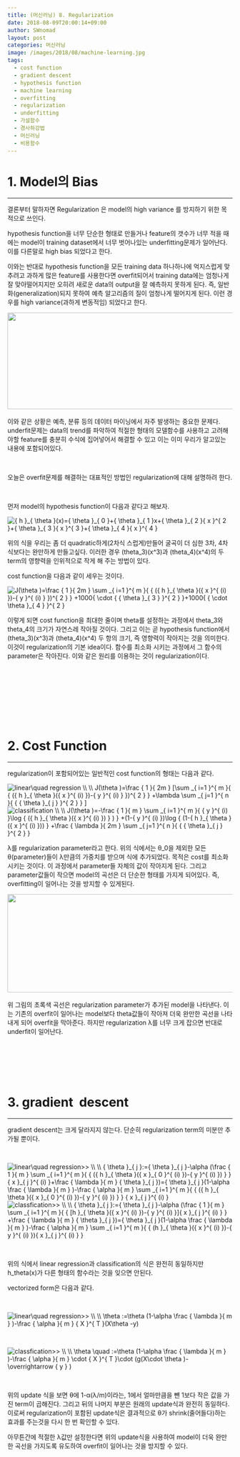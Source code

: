 ```yaml
---
title: (머신러닝) 8. Regularization
date: 2018-08-09T20:00:14+09:00
author: SWnomad
layout: post
categories: 머신러닝
image: /images/2018/08/machine-learning.jpg
tags:
  - cost function
  - gradient descent
  - hypothesis function
  - machine learning
  - overfitting
  - regularization
  - underfitting
  - 가설함수
  - 경사하강법
  - 머신러닝
  - 비용함수
---
```

# 1. Model의 Bias

* * *

결론부터 말하자면 Regularization 은 model의 high variance 를 방지하기 위한 목적으로 쓰인다.

hypothesis function을 너무 단순한 형태로 만들거나 feature의 갯수가 너무 적을 때에는 model이 training dataset에서 너무 벗어나있는 underfitting문제가 일어난다. 이를 다른말로 high bias 되었다고 한다.

이와는 반대로 hypothesis function을 모든 training data 하나하나에 억지스럽게 맞추려고 과하게 많은 feature를 사용한다면 overfit되어서 training data에는 엄청나게 잘 맞아떨어지지만 오히려 새로운 data의 output을 잘 예측하지 못하게 된다. 즉, 일반화(generalization)되지 못하여 예측 알고리즘의 질이 엄청나게 떨어지게 된다. 이런 경우를 high variance(과하게 변동적임) 되었다고 한다.

<img class="aligncenter wp-image-358" src="/images/2018/08/no-name-11.png" alt="" width="548" height="216" srcset="/images/2018/08/no-name-11.png 1095w, /images/2018/08/no-name-11-300x118.png 300w, /images/2018/08/no-name-11-768x302.png 768w, /images/2018/08/no-name-11-1024x403.png 1024w" sizes="(max-width: 548px) 100vw, 548px" /> 

이와 같은 상황은 예측, 분류 등의 데이터 마이닝에서 자주 발생하는 중요한 문제다. underfit문제는 data의 trend를 파악하여 적절한 형태의 모델함수를 사용하고 고려해야할 feature를 충분히 수식에 집어넣어서 해결할 수 있고 이는 이미 우리가 알고있는 내용에 포함되어있다.

&nbsp;

오늘은 overfit문제를 해결하는 대표적인 방법인 regularization에 대해 설명하려 한다.

&nbsp;

먼저 model의 hypothesis function이 다음과 같다고 해보자.

<img src="https://latex.codecogs.com/gif.latex?{&space;h&space;}_{&space;\theta&space;}(x)={&space;\theta&space;}_{&space;0&space;}+{&space;\theta&space;}_{&space;1&space;}x+{&space;\theta&space;}_{&space;2&space;}{&space;x&space;}^{&space;2&space;}+{&space;\theta&space;}_{&space;3&space;}{&space;x&space;}^{&space;3&space;}+{&space;\theta&space;}_{&space;4&space;}{&space;x&space;}^{&space;4&space;}" alt="{ h }_{ \theta }(x)={ \theta }_{ 0 }+{ \theta }_{ 1 }x+{ \theta }_{ 2 }{ x }^{ 2 }+{ \theta }_{ 3 }{ x }^{ 3 }+{ \theta }_{ 4 }{ x }^{ 4 }" align="absmiddle" /> 

위의 식을 우리는 좀 더 quadratic하게(2차식 스럽게)만들어 굴곡이 더 심한 3차, 4차식보다는 완만하게 만들고싶다. 이러한 경우 (theta\_3)(x^3)과 (theta\_4)(x^4)의 두 term의 영향력을 인위적으로 작게 해 주는 방법이 있다.

cost function을 다음과 같이 세우는 것이다.

<img src="https://latex.codecogs.com/gif.latex?J(\theta&space;)=\frac&space;{&space;1&space;}{&space;2m&space;}&space;\sum&space;_{&space;i=1&space;}^{&space;m&space;}{&space;{&space;({&space;h&space;}_{&space;\theta&space;}({&space;x&space;}^{&space;(i)&space;})-{&space;y&space;}^{&space;(i)&space;}&space;})^{&space;2&space;}&space;}&space;+1000{&space;\cdot&space;{&space;{&space;\theta&space;}_{&space;3&space;}&space;}^{&space;2&space;}&space;}+1000{&space;{&space;\cdot&space;\theta&space;}_{&space;4&space;}&space;}^{&space;2&space;}" alt="J(\theta )=\frac { 1 }{ 2m } \sum _{ i=1 }^{ m }{ { ({ h }_{ \theta }({ x }^{ (i) })-{ y }^{ (i) } })^{ 2 } } +1000{ \cdot { { \theta }_{ 3 } }^{ 2 } }+1000{ { \cdot \theta }_{ 4 } }^{ 2 }" align="absmiddle" /> 

이렇게 되면 cost function을 최대한 줄이며 theta를 설정하는 과정에서 theta\_3와 theta\_4의 크기가 자연스레 작아질 것이다. 그리고 이는 곧 hypothesis function에서 (theta\_3)(x^3)과 (theta\_4)(x^4) 두 항의 크기, 즉 영향력이 작아지는 것을 의미한다. 이것이 regularization의 기본 idea이다. 함수를 최소화 시키는 과정에서 그 함수의 parameter은 작아진다. 이와 같은 원리를 이용하는 것이 regularization이다.

&nbsp;

&nbsp;

# <span style="font-size: 18pt;"><b> </b></span>

# 2. Cost Function

* * *

regularization이 포함되어있는 일반적인 cost function의 형태는 다음과 같다.

<img src="https://latex.codecogs.com/gif.latex?linear\quad&space;regression&space;\\&space;\\&space;J(\theta&space;)=\frac&space;{&space;1&space;}{&space;2m&space;}&space;[\sum&space;_{&space;i=1&space;}^{&space;m&space;}{&space;{&space;({&space;h&space;}_{&space;\theta&space;}({&space;x&space;}^{&space;(i)&space;})-{&space;y&space;}^{&space;(i)&space;}&space;})^{&space;2&space;}&space;}&space;+\lambda&space;\sum&space;_{&space;j=1&space;}^{&space;n&space;}{&space;{&space;{&space;\theta&space;}_{&space;j&space;}&space;}^{&space;2&space;}&space;}&space;]" alt="linear\quad regression \\ \\ J(\theta )=\frac { 1 }{ 2m } [\sum _{ i=1 }^{ m }{ { ({ h }_{ \theta }({ x }^{ (i) })-{ y }^{ (i) } })^{ 2 } } +\lambda \sum _{ j=1 }^{ n }{ { { \theta }_{ j } }^{ 2 } } ]" align="absmiddle" /> 

<img src="https://latex.codecogs.com/gif.latex?classification&space;\\&space;\\&space;J(\theta&space;)=-\frac&space;{&space;1&space;}{&space;m&space;}&space;\sum&space;_{&space;i=1&space;}^{&space;m&space;}{&space;{&space;y&space;}^{&space;(i)&space;}\log&space;{&space;({&space;h&space;}_{&space;\theta&space;}({&space;x&space;}^{&space;(i)&space;})&space;}&space;)&space;}&space;+(1-{&space;y&space;}^{&space;(i)&space;})\log&space;{&space;(1-{&space;h&space;}_{&space;\theta&space;}({&space;x&space;}^{&space;(i)&space;}))&space;}&space;+\frac&space;{&space;\lambda&space;}{&space;2m&space;}&space;\sum&space;_{&space;j=1&space;}^{&space;n&space;}{&space;{&space;{&space;\theta&space;}_{&space;j&space;}&space;}^{&space;2&space;}&space;}" alt="classification \\ \\ J(\theta )=-\frac { 1 }{ m } \sum _{ i=1 }^{ m }{ { y }^{ (i) }\log { ({ h }_{ \theta }({ x }^{ (i) }) } ) } +(1-{ y }^{ (i) })\log { (1-{ h }_{ \theta }({ x }^{ (i) })) } +\frac { \lambda }{ 2m } \sum _{ j=1 }^{ n }{ { { \theta }_{ j } }^{ 2 } }" align="absmiddle" /> 

λ를 regularization parameter라고 한다. 위의 식에서는 θ_0을 제외한 모든 θ(parameter)들이 λ만큼의 가중치를 받으며 식에 추가되었다. 목적은 cost를 최소화 시키는 것이다. 이 과정에서 parameter들 자체의 값이 작아지게 된다. 그리고 parameter값들이 작으면 model의 곡선은 더 단순한 형태를 가지게 되어있다. 즉, overfitting이 일어나는 것을 방지할 수 있게된다.

<img class="aligncenter wp-image-360" src="/images/2018/08/no-name-12.png" alt="" width="515" height="220" srcset="/images/2018/08/no-name-12.png 747w, /images/2018/08/no-name-12-300x128.png 300w" sizes="(max-width: 515px) 100vw, 515px" /> 

위 그림의 초록색 곡선은 regularization parameter가 추가된 model을 나타낸다. 이는 기존의 overfit이 일어나는 model보다 theta값들이 작아져 더욱 완만한 곡선을 나타내게 되어 overfit을 막아준다. 하지만 regularization λ를 너무 크게 잡으면 반대로  underfit이 일어난다.

&nbsp;

&nbsp;

&nbsp;

# 3. gradient  descent

* * *

gradient descent는 크게 달라지지 않는다. 단순히 regularization term의 미분만 추가될 뿐이다.

&nbsp;

<img src="https://latex.codecogs.com/gif.latex?linear\quad&space;regression>>&space;\\&space;\\&space;{&space;\theta&space;}_{&space;j&space;}:={&space;\theta&space;}_{&space;j&space;}-\alpha&space;(\frac&space;{&space;1&space;}{&space;m&space;}&space;\sum&space;_{&space;i=1&space;}^{&space;m&space;}{&space;{&space;({&space;h&space;}_{&space;\theta&space;}({&space;x&space;}_{&space;0&space;}^{&space;(i)&space;})-{&space;y&space;}^{&space;(i)&space;})&space;}&space;}&space;{&space;x&space;}_{&space;j&space;}^{&space;(i)&space;}+\frac&space;{&space;\lambda&space;}{&space;m&space;}&space;{&space;\theta&space;}_{&space;j&space;})={&space;\theta&space;}_{&space;j&space;}(1-\alpha&space;\frac&space;{&space;\lambda&space;}{&space;m&space;}&space;)-\frac&space;{&space;\alpha&space;}{&space;m&space;}&space;\sum&space;_{&space;i=1&space;}^{&space;m&space;}{&space;{&space;({&space;h&space;}_{&space;\theta&space;}({&space;x&space;}_{&space;0&space;}^{&space;(i)&space;})-{&space;y&space;}^{&space;(i)&space;})&space;}&space;}&space;{&space;x&space;}_{&space;j&space;}^{&space;(i)&space;}" alt="linear\quad regression>> \\ \\ { \theta }_{ j }:={ \theta }_{ j }-\alpha (\frac { 1 }{ m } \sum _{ i=1 }^{ m }{ { ({ h }_{ \theta }({ x }_{ 0 }^{ (i) })-{ y }^{ (i) }) } } { x }_{ j }^{ (i) }+\frac { \lambda }{ m } { \theta }_{ j })={ \theta }_{ j }(1-\alpha \frac { \lambda }{ m } )-\frac { \alpha }{ m } \sum _{ i=1 }^{ m }{ { ({ h }_{ \theta }({ x }_{ 0 }^{ (i) })-{ y }^{ (i) }) } } { x }_{ j }^{ (i) }" align="absmiddle" /> 

<img src="https://latex.codecogs.com/gif.latex?classfication>>&space;\\&space;\\&space;{&space;\theta&space;}_{&space;j&space;}:={&space;\theta&space;}_{&space;j&space;}-\alpha&space;(\frac&space;{&space;1&space;}{&space;m&space;}&space;\sum&space;_{&space;i=1&space;}^{&space;m&space;}{&space;{&space;[h&space;}_{&space;\theta&space;}({&space;x&space;}^{&space;(i)&space;})-{&space;y&space;}^{&space;(i)&space;}]{&space;x&space;}_{&space;j&space;}^{&space;(i)&space;}&space;}&space;+\frac&space;{&space;\lambda&space;}{&space;m&space;}&space;{&space;\theta&space;}_{&space;j&space;})={&space;\theta&space;}_{&space;j&space;}(1-\alpha&space;\frac&space;{&space;\lambda&space;}{&space;m&space;}&space;)-\frac&space;{&space;\alpha&space;}{&space;m&space;}&space;\sum&space;_{&space;i=1&space;}^{&space;m&space;}{&space;{&space;(h&space;}_{&space;\theta&space;}({&space;x&space;}^{&space;(i)&space;})-{&space;y&space;}^{&space;(i)&space;}){&space;x&space;}_{&space;j&space;}^{&space;(i)&space;}&space;}" alt="classfication>> \\ \\ { \theta }_{ j }:={ \theta }_{ j }-\alpha (\frac { 1 }{ m } \sum _{ i=1 }^{ m }{ { [h }_{ \theta }({ x }^{ (i) })-{ y }^{ (i) }]{ x }_{ j }^{ (i) } } +\frac { \lambda }{ m } { \theta }_{ j })={ \theta }_{ j }(1-\alpha \frac { \lambda }{ m } )-\frac { \alpha }{ m } \sum _{ i=1 }^{ m }{ { (h }_{ \theta }({ x }^{ (i) })-{ y }^{ (i) }){ x }_{ j }^{ (i) } }" align="absmiddle" /> 

&nbsp;

위의 식에서 linear regression과 classification의 식은 완전히 동일하지만 h_theta(x)가 다른 형태의 함수라는 것을 잊으면 안된다.

vectorized form은 다음과 같다.

&nbsp;

<img src="https://latex.codecogs.com/gif.latex?linear\quad&space;regression>>&space;\\&space;\\&space;\theta&space;:=\theta&space;(1-\alpha&space;\frac&space;{&space;\lambda&space;}{&space;m&space;}&space;)-\frac&space;{&space;\alpha&space;}{&space;m&space;}&space;{&space;X&space;}^{&space;T&space;}(X\theta&space;-y)" alt="linear\quad regression>> \\ \\ \theta :=\theta (1-\alpha \frac { \lambda }{ m } )-\frac { \alpha }{ m } { X }^{ T }(X\theta -y)" align="absmiddle" /> 

&nbsp;

<img src="https://latex.codecogs.com/gif.latex?classfication>>&space;\\&space;\\&space;\theta&space;\quad&space;:=\theta&space;(1-\alpha&space;\frac&space;{&space;\lambda&space;}{&space;m&space;}&space;)-\frac&space;{&space;\alpha&space;}{&space;m&space;}&space;\cdot&space;{&space;X&space;}^{&space;T&space;}\cdot&space;(g(X\cdot&space;\theta&space;)-\overrightarrow&space;{&space;y&space;}&space;)" alt="classfication>> \\ \\ \theta \quad :=\theta (1-\alpha \frac { \lambda }{ m } )-\frac { \alpha }{ m } \cdot { X }^{ T }\cdot (g(X\cdot \theta )-\overrightarrow { y } )" align="absmiddle" /> 

&nbsp;

위의 update 식을 보면 θ에 1-α(λ/m)이라는, 1에서 얼마만큼을 뺀 1보다 작은 값을 가진 term이 곱해진다. 그리고 뒤의 나머지 부분은 원래의 update식과 완전히 동일하다. 이로써 regularization이 포함된 update식은 결과적으로 θ가 shrink(줄어들다)하는 효과를 주는것을 다시 한 번 확인할 수 있다.

아무튼간에 적절한 λ값만 설정한다면 위의 update식을 사용하여 model이 더욱 완만한 곡선을 가지도록 유도하여 overfit이 일어나는 것을 방지할 수 있다.

&nbsp;